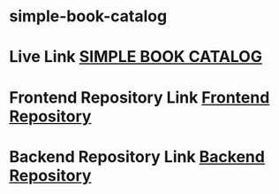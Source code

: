 # simple-book-catalog
# Live Link  <a href="https://simple-book-catalog-b8a2f.web.app/" target="_blank">SIMPLE BOOK  CATALOG</a>
# Frontend Repository Link <a href="https://github.com/Mamun172136/simple-book-catalog/" target="_blank">Frontend Repository</a>
# Backend Repository Link  <a href="https://github.com/Mamun172136/simple-book-catalog-server" target="_blank">Backend Repository</a>
